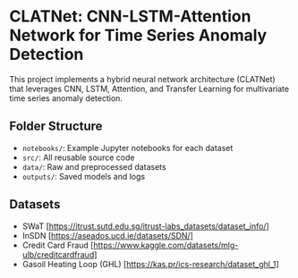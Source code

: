 # CLATNet: CNN-LSTM-Attention Network for Time Series Anomaly Detection

This project implements a hybrid neural network architecture (CLATNet) that leverages CNN, LSTM, Attention, and Transfer Learning for multivariate time series anomaly detection.


## Folder Structure
- `notebooks/`: Example Jupyter notebooks for each dataset
- `src/`: All reusable source code
- `data/`: Raw and preprocessed datasets
- `outputs/`: Saved models and logs


## Datasets
- SWaT [https://itrust.sutd.edu.sg/itrust-labs_datasets/dataset_info/]
- InSDN [https://aseados.ucd.ie/datasets/SDN/]
- Credit Card Fraud [https://www.kaggle.com/datasets/mlg-ulb/creditcardfraud]
- Gasoil Heating Loop (GHL) [https://kas.pr/ics-research/dataset_ghl_1]
